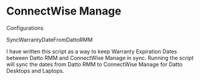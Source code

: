 # ConnectWise Manage

Configurations

SyncWarrantyDateFromDattoRMM

I have written this script as a way to keep Warranty Expiration Dates between Datto RMM and ConnectWise Manage in sync. Running the script will sync the dates from Datto RMM to ConnectWise Manage for Datto Desktops and Laptops.